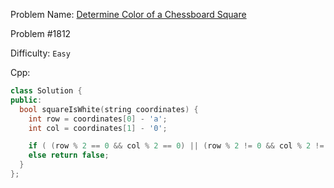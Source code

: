 Problem Name: [Determine Color of a Chessboard Square](https://leetcode.com/problems/determine-color-of-a-chessboard-square/description/)

Problem #1812

Difficulty: `Easy`

Cpp:

```cpp
class Solution {
public:
  bool squareIsWhite(string coordinates) {
    int row = coordinates[0] - 'a';
    int col = coordinates[1] - '0';

    if ( (row % 2 == 0 && col % 2 == 0) || (row % 2 != 0 && col % 2 != 0) ) return true;
    else return false;
  }
};

```
